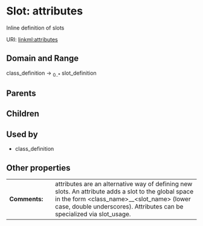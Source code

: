
# Slot: attributes


Inline definition of slots

URI: [linkml:attributes](https://w3id.org/linkml/attributes)


## Domain and Range

class_definition ->  <sub>0..*</sub>
 slot_definition

## Parents


## Children


## Used by

 * class_definition

## Other properties

|  |  |  |
| --- | --- | --- |
| **Comments:** | | attributes are an alternative way of defining new slots.  An attribute adds a slot to the global space in the form <class_name>__<slot_name> (lower case, double underscores).  Attributes can be specialized via slot_usage. |

